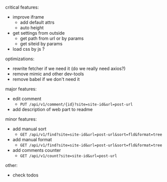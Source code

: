 critical features:

- improve iframe
  - add default attrs
  - auto height
- get settings from outside
  - get path from url or by params
  - get siteid by params
- load css by js ?


optimizations:

- rewrite fetcher if we need it (do we really need axios?)
- remove mimic and other dev-tools
- remove babel if we don't need it


major features:

- edit comment
  - `PUT /api/v1/comment/{id}?site=site-id&url=post-url`
- add description of web part to readme
  
  
minor features:
  
- add manual sort
  - `GET /api/v1/find?site=site-id&url=post-url&sort=fld&format=tree`
- add manual format
  - `GET /api/v1/find?site=site-id&url=post-url&sort=fld&format=tree`
- add comments counter
  - `GET /api/v1/count?site=site-id&url=post-url`


other:

- check todos
